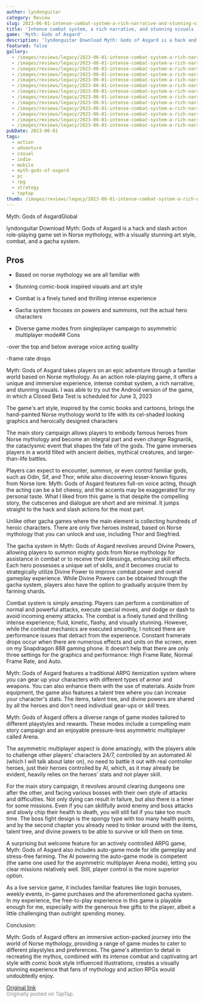 ```yaml
---
author: lyndonguitar
category: Review
slug: 2023-06-01-intense-combat-system-a-rich-narrative-and-stunning-visuals-review-myth-gods-of-asgard
title: 'Intense combat system, a rich narrative, and stunning visuals | Review - Myth: Gods of Asgard'
game: 'Myth: Gods of Asgard'
description: 'lyndonguitar Download Myth: Gods of Asgard is a hack and slash action role-playing game set in Norse mythology, with a visually stunning art style, combat, and a gacha system.'
featured: false
gallery:
  - /images/reviews/legacy/2023-06-01-intense-combat-system-a-rich-narrative-and-stunning-visuals--review---myth-gods-of-asgard-0.avif
  - /images/reviews/legacy/2023-06-01-intense-combat-system-a-rich-narrative-and-stunning-visuals--review---myth-gods-of-asgard-1.avif
  - /images/reviews/legacy/2023-06-01-intense-combat-system-a-rich-narrative-and-stunning-visuals--review---myth-gods-of-asgard-2.avif
  - /images/reviews/legacy/2023-06-01-intense-combat-system-a-rich-narrative-and-stunning-visuals--review---myth-gods-of-asgard-3.avif
  - /images/reviews/legacy/2023-06-01-intense-combat-system-a-rich-narrative-and-stunning-visuals--review---myth-gods-of-asgard-4.avif
  - /images/reviews/legacy/2023-06-01-intense-combat-system-a-rich-narrative-and-stunning-visuals--review---myth-gods-of-asgard-5.avif
  - /images/reviews/legacy/2023-06-01-intense-combat-system-a-rich-narrative-and-stunning-visuals--review---myth-gods-of-asgard-6.avif
  - /images/reviews/legacy/2023-06-01-intense-combat-system-a-rich-narrative-and-stunning-visuals--review---myth-gods-of-asgard-7.avif
  - /images/reviews/legacy/2023-06-01-intense-combat-system-a-rich-narrative-and-stunning-visuals--review---myth-gods-of-asgard-8.avif
  - /images/reviews/legacy/2023-06-01-intense-combat-system-a-rich-narrative-and-stunning-visuals--review---myth-gods-of-asgard-9.avif
  - /images/reviews/legacy/2023-06-01-intense-combat-system-a-rich-narrative-and-stunning-visuals--review---myth-gods-of-asgard-10.avif
  - /images/reviews/legacy/2023-06-01-intense-combat-system-a-rich-narrative-and-stunning-visuals--review---myth-gods-of-asgard-11.avif
  - /images/reviews/legacy/2023-06-01-intense-combat-system-a-rich-narrative-and-stunning-visuals--review---myth-gods-of-asgard-12.avif
pubDate: 2023-06-01
tags:
  - action
  - adventure
  - casual
  - indie
  - mobile
  - myth-gods-of-asgard
  - pc
  - rpg
  - strategy
  - taptap
thumb: /images/reviews/legacy/2023-06-01-intense-combat-system-a-rich-narrative-and-stunning-visuals--review---myth-gods-of-asgard-0.avif
---
```


Myth: Gods of AsgardGlobal

lyndonguitar
Download
Myth: Gods of Asgard is a hack and slash action role-playing game set in Norse mythology, with a visually stunning art style, combat, and a gacha system.




## Pros



- Based on norse mythology we are all familiar with


- Stunning comic-book inspired visuals and art style


- Combat is a finely tuned and thrilling intense experience


- Gacha system focuses on powers and summons, not the actual hero characters


- Diverse game modes from singleplayer campaign to asymmetric multiplayer mode## Cons


-over the top and below average voice acting quality

-frame rate drops

Myth: Gods of Asgard takes players on an epic adventure through a familiar world based on Norse mythology. As an action role-playing game, it offers a unique and immersive experience, intense combat system, a rich narrative, and stunning visuals. I was able to try out the Android version of the game, in which a Closed Beta Test is scheduled for June 3, 2023

The game's art style, inspired by the comic books and cartoons, brings the hand-painted Norse mythology world to life with its cel-shaded looking graphics and heroically designed characters

The main story campaign allows players to embody famous heroes from Norse mythology and become an integral part and even change Ragnarök, the cataclysmic event that shapes the fate of the gods. The game immerses players in a world filled with ancient deities, mythical creatures, and larger-than-life battles.

Players can expect to encounter, summon, or even control familiar gods, such as Odin, Sif, and Thor, while also discovering lesser-known figures from Norse lore. Myth: Gods of Asgard features full-on voice acting, though the acting can be a bit cheesy, and the accents may be exaggerated for my personal taste. What I liked from this game is that despite the compelling story, the cutscenes and dialogue are short and are minimal. It jumps straight to the hack and slash actions for the most part.

Unlike other gacha games where the main element is collecting hundreds of heroic characters. There are only five heroes instead, based on Norse mythology that you can unlock and use, including Thor and Siegfried.

The gacha system in Myth: Gods of Asgard revolves around Divine Powers, allowing players to summon mighty gods from Norse mythology for assistance in combat or to receive their blessings, enhancing skill effects. Each hero possesses a unique set of skills, and it becomes crucial to strategically utilize Divine Power to improve combat power and overall gameplay experience. While Divine Powers can be obtained through the gacha system, players also have the option to gradually acquire them by farming shards.

Combat system is simply amazing. Players can perform a combination of normal and powerful attacks, execute special moves, and dodge or dash to avoid incoming enemy attacks. The combat is a finely tuned and thrilling intense experience; fluid, kinetic, flashy, and visually stunning. However, while the combat mechanics are executed smoothly, I noticed there are performance issues that detract from the experience. Constant framerate drops occur when there are numerous effects and units on the screen, even on my Snapdragon 888 gaming phone. It doesn’t help that there are only three settings for the graphics and performance: High Frame Rate, Normal Frame Rate, and Auto.

Myth: Gods of Asgard features a traditional ARPG itemization system where you can gear up your characters with different types of armor and weapons. You can also enhance them with the use of materials. Aside from equipment, the game also features a talent tree where you can increase your character's stats. The items, talent tree, and divine powers are shared by all the heroes and don't need individual gear-ups or skill trees.

Myth: Gods of Asgard offers a diverse range of game modes tailored to different playstyles and rewards. These modes include a compelling main story campaign and an enjoyable pressure-less asymmetric multiplayer called Arena.

The asymmetric multiplayer aspect is done amazingly, with the players able to challenge other players’ characters 24/7, controlled by an automated AI (which I will talk about later on), no need to battle it out with real controller heroes, just their heroes controlled by AI, which, as it may already be evident, heavily relies on the heroes’ stats and not player skill.

For the main story campaign, it revolves around clearing dungeons one after the other, and facing various bosses with their own style of attacks and difficulties. Not only dying can result in failure, but also there is a timer for some missions. Even if you can skillfully avoid enemy and boss attacks and slowly chip their health to death, you will still fail if you take too much time. The boss fight design is the spongy type with too many health points, and by the second chapter you already need to tinker around with the items, talent tree, and divine powers to be able to survive or kill them on time.

A surprising but welcome feature for an actively controlled ARPG game, Myth: Gods of Asgard also includes auto-game mode for idle gameplay and stress-free farming. The AI powering the auto-game mode is competent (the same one used for the asymmetric multiplayer Arena mode), letting you clear missions relatively well. Still, player control is the more superior option.

As a live service game, it includes familiar features like login bonuses, weekly events, in-game purchases and the aforementioned gacha system. In my experience, the free-to-play experience in this game is playable enough for me, especially with the generous free gifts to the player, albeit a little challenging than outright spending money.

Conclusion:

Myth: Gods of Asgard offers an immersive action-packed journey into the world of Norse mythology, providing a range of game modes to cater to different playstyles and preferences. The game's attention to detail in recreating the mythos, combined with its intense combat and captivating art style with comic book style influenced illustrations, creates a visually stunning experience that fans of mythology and action RPGs would undoubtedly enjoy.

[Original link](https://www.taptap.io/post/5737185)<br><span style="font-size: 0.95em; color: #888;">Originally posted on TapTap.</span>